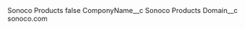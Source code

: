 <?xml version="1.0" encoding="UTF-8"?>
<CustomMetadata xmlns="http://soap.sforce.com/2006/04/metadata" xmlns:xsi="http://www.w3.org/2001/XMLSchema-instance" xmlns:xsd="http://www.w3.org/2001/XMLSchema">
    <label>Sonoco Products</label>
    <protected>false</protected>
    <values>
        <field>ComponyName__c</field>
        <value xsi:type="xsd:string">Sonoco Products</value>
    </values>
    <values>
        <field>Domain__c</field>
        <value xsi:type="xsd:string">sonoco.com</value>
    </values>
</CustomMetadata>
